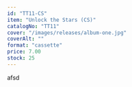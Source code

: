 ```yaml
---
id: "TT11-CS"
item: "Unlock the Stars (CS)"
catalogNo: "TT11"
cover: "/images/releases/album-one.jpg"
coverAlt: ""
format: "cassette"
price: 7.00
stock: 25
---
```


afsd